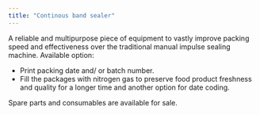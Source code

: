 ```yaml
---
title: "Continous band sealer"
---
```


A reliable and multipurpose piece of equipment to vastly improve packing speed and effectiveness over the traditional manual impulse sealing machine. Available option:

- Print packing date and/ or batch number.
- Fill the packages with nitrogen gas to preserve food product freshness and quality for a longer time and another option for date coding.

Spare parts and consumables are available for sale.
